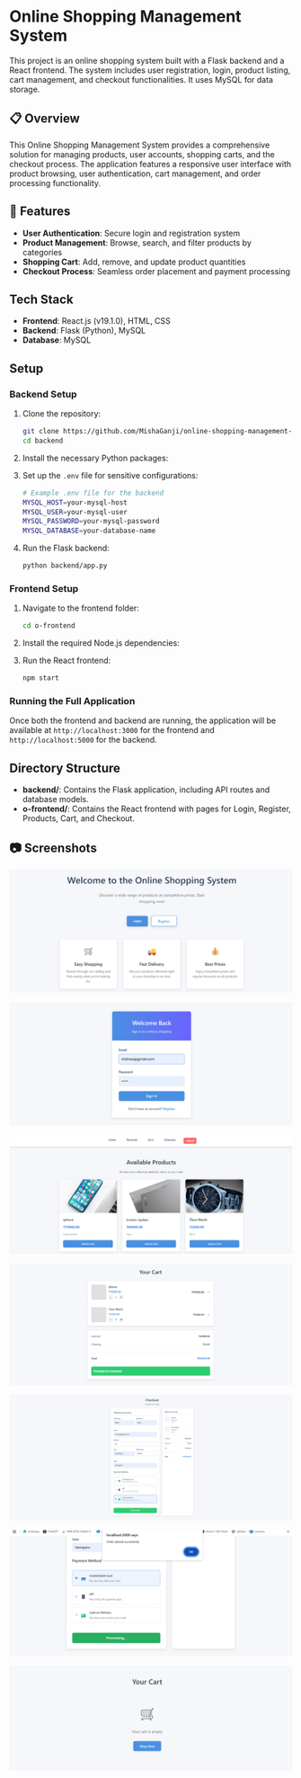 # Online Shopping Management System

This project is an online shopping system built with a Flask backend and a React frontend. The system includes user registration, login, product listing, cart management, and checkout functionalities. It uses MySQL for data storage.

## 📋 Overview

This Online Shopping Management System provides a comprehensive solution for managing products, user accounts, shopping carts, and the checkout process. The application features a responsive user interface with product browsing, user authentication, cart management, and order processing functionality.

## 🚀 Features

- **User Authentication**: Secure login and registration system
- **Product Management**: Browse, search, and filter products by categories
- **Shopping Cart**: Add, remove, and update product quantities
- **Checkout Process**: Seamless order placement and payment processing


## Tech Stack

- **Frontend**: React.js (v19.1.0), HTML, CSS
- **Backend**: Flask (Python), MySQL
- **Database**: MySQL

## Setup

### Backend Setup

1. Clone the repository:

    ```bash
    git clone https://github.com/MishaGanji/online-shopping-management-system.git
    cd backend
    ```

2. Install the necessary Python packages:

3. Set up the `.env` file for sensitive configurations:

    ```bash
    # Example .env file for the backend
    MYSQL_HOST=your-mysql-host
    MYSQL_USER=your-mysql-user
    MYSQL_PASSWORD=your-mysql-password
    MYSQL_DATABASE=your-database-name
    ```

4. Run the Flask backend:

    ```bash
    python backend/app.py
    ```

### Frontend Setup

1. Navigate to the frontend folder:

    ```bash
    cd o-frontend
    ```

2. Install the required Node.js dependencies:


3. Run the React frontend:

    ```bash
    npm start
    ```

### Running the Full Application

Once both the frontend and backend are running, the application will be available at `http://localhost:3000` for the frontend and `http://localhost:5000` for the backend.

## Directory Structure

- **backend/**: Contains the Flask application, including API routes and database models.
- **o-frontend/**: Contains the React frontend with pages for Login, Register, Products, Cart, and Checkout.

## 📷 Screenshots
![Shopping Cart](o-frontend/src/ouputs/6.png)

![Shopping Cart](o-frontend/src/ouputs/5.png)

![Shopping Cart](o-frontend/src/ouputs/4.png)

![Shopping Cart](o-frontend/src/ouputs/3.png)

![Shopping Cart](o-frontend/src/ouputs/2.png)

![Shopping Cart](o-frontend/src/ouputs/7.png)

![Shopping Cart](o-frontend/src/ouputs/1.png)
